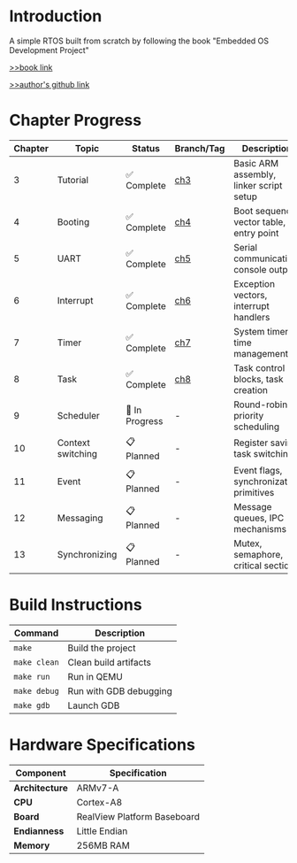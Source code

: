# Introduction
A simple RTOS built from scratch by following the book "Embedded OS Development Project"

[>>book link](https://product.kyobobook.co.kr/detail/S000001033087)

[>>author's github link](https://github.com/navilera/Navilos)

# Chapter Progress

| Chapter | Topic | Status | Branch/Tag | Description |
|---------|-------|--------|------------|-------------|
| 3 | Tutorial | ✅ Complete | [ch3](https://github.com/k03302/embedded-os/tree/ch3) | Basic ARM assembly, linker script setup |
| 4 | Booting | ✅ Complete | [ch4](https://github.com/k03302/embedded-os/tree/ch4) | Boot sequence, vector table, entry point |
| 5 | UART | ✅ Complete | [ch5](https://github.com/k03302/embedded-os/tree/ch5) | Serial communication, console output |
| 6 | Interrupt | ✅ Complete | [ch6](https://github.com/k03302/embedded-os/tree/ch6) | Exception vectors, interrupt handlers |
| 7 | Timer | ✅ Complete | [ch7](https://github.com/k03302/embedded-os/tree/ch7) | System timer, time management |
| 8 | Task | ✅ Complete | [ch8](https://github.com/k03302/embedded-os/tree/ch8) | Task control blocks, task creation |
| 9 | Scheduler | 🚧 In Progress | - | Round-robin, priority scheduling |
| 10 | Context switching | 📋 Planned | - | Register saving, task switching |
| 11 | Event | 📋 Planned | - | Event flags, synchronization primitives |
| 12 | Messaging | 📋 Planned | - | Message queues, IPC mechanisms |
| 13 | Synchronizing | 📋 Planned | - | Mutex, semaphore, critical sections |


# Build Instructions

| Command | Description |
|---------|-------------|
| `make` | Build the project |
| `make clean` | Clean build artifacts |
| `make run` | Run in QEMU |
| `make debug` | Run with GDB debugging |
| `make gdb` | Launch GDB |

# Hardware Specifications

| Component | Specification |
|-----------|---------------|
| **Architecture** | ARMv7-A |
| **CPU** | Cortex-A8 |
| **Board** | RealView Platform Baseboard |
| **Endianness** | Little Endian |
| **Memory** | 256MB RAM |